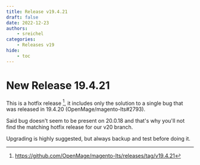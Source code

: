 ```yaml
---
title: Release v19.4.21
draft: false
date: 2022-12-23
authors:
    - sreichel
categories:
    - Releases v19
hide:
    - toc
---
```


# New Release 19.4.21

This is a hotfix release [^1], it includes only the solution to a single bug that was released in 19.4.20 (OpenMage/magento-lts#2793).

<!-- more -->

Said bug doesn't seem to be present on 20.0.18 and that's why you'll not find the matching hotfix release for our v20 branch.

Upgrading is highly suggested, but always backup and test before doing it.

[^1]: https://github.com/OpenMage/magento-lts/releases/tag/v19.4.21
